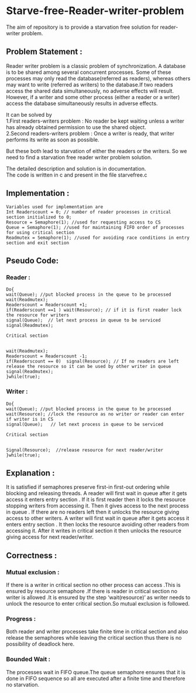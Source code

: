 # Starve-free-Reader-writer-problem #

The aim of repository is to provide a starvation free solution for reader-writer problem.

## Problem Statement : ##
 
Reader writer problem is a classic problem of synchronization. 
A database is to be shared among several concurrent processes. Some of these processes may only read the database(referred as readers), whereas others may want to write (referred as writers) to the database.If two readers access the shared data simultaneously, no adverse effects will result. However, if a writer and some other process (either a reader or a writer) access the database simultaneously results in adverse effects.

It can be solved by </br>
1.First readers-writers problem : No reader be kept waiting unless a writer has already obtained permission to use the shared object.</br>
2.Second readers-writers problem : Once a writer is ready, that writer performs its write as soon as possible.</br>

But these both lead to starvation of either the readers or the writers.
So we need to find a starvation free reader writer problem solution.



The detailed description and solution is in documentation. </br>
The code is written in c and present in the file starvefree.c </br>
## Implementation : ##
```
Variables used for implementation are 
Int Readerscount = 0; // number of reader processes in critical section initialized to 0;
Resource = Semaphore(1); //used for requesting access to CS
Queue = Semaphore(1); //used for maintaining FIFO order of processes for using critical section
Readmutex = Semaphore(1); //used for avoiding race conditions in entry section and exit section
```


## Pseudo Code: ##
### Reader : ###
```
Do{
wait(Queue); //put blocked process in the queue to be processed 
wait(Readmutex);
Readerscount = Readerscount +1; 
if(Readerscount ==1 ) wait(Resource); // if it is first reader lock the resource for writers
signal(Queue);  // let next process in queue to be serviced
signal(Readmutex);

Critical section


wait(Readmutex);
Readerscount = Readerscount -1;
if(Readerscount == 0)  signal(Resource); // If no readers are left release the resource so it can be used by other writer in queue 
signal(Readmutex);
}while(true);
```
### Writer : ###
```
Do{
wait(Queue); //put blocked process in the queue to be processed
wait(Resource); //lock the resource as no writer or reader can enter if writer is in CS
signal(Queue);   // let next process in queue to be serviced

Critical section


Signal(Resource);  //release resource for next reader/writer
}while(true);
```
## Explanation : ##
It is satisfied if semaphores preserve first-in first-out ordering while blocking and releasing threads.
A reader will first wait in queue after it gets access it enters entry section .
If it is first reader then it locks the resource stopping writers from accessing it.
Then it gives access to the next process in queue .
If there are no readers left then it unlocks the resource giving access to other writers.
A writer will first wait in queue after it gets access it enters entry section .
It then locks the resource avoiding other readers from accessing it.
After it writes in critical section it then unlocks the resource giving access for next reader/writer.


## Correctness : ##
### Mutual exclusion :   </br>
If there is a writer in critical section no other process can access .This is ensured by
resource semaphore .If there is reader in critical section no writer is allowed .It is ensured 
by the step ‘wait(resource)’ as writer needs to unlock the resource to enter critical 
section.So mutual exclusion is followed.

### Progress : </br>
Both reader and writer processes take finite time in critical section and also release the 
semaphores while leaving the critical section thus there is no possibility of deadlock here.

### Bounded Wait : </br>
The processes wait in FIFO queue.The queue semaphore ensures that it is done in FIFO 
sequence so all are executed after a finite time and therefore no starvation.
